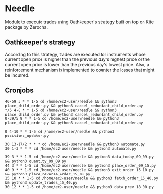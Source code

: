 # Needle

Module to execute trades using Oathkeeper's strategy built on top on Kite package by Zerodha.

## Oathkeeper's strategy

According to this strategy, trades are executed for instruments whose current open price is higher than the previous day's highest price or the current open price is lower than the previous day's lowest price.
Also, a reinforcement mechanism is implemented to counter the losses that might be incurred.

## Cronjobs

```
46-59 3 * * 1-5 cd /home/ec2-user/needle && python3 place_child_order.py && python3 cancel_redundant_child_order.py
*/5 4-8 * * 1-5 cd /home/ec2-user/needle && python3 place_child_order.py && python3 cancel_redundant_child_order.py
0-39/5 9 * * 1-5 cd /home/ec2-user/needle && python3 place_child_order.py && python3 cancel_redundant_child_order.py

0 4-10 * * 1-5 cd /home/ec2-user/needle && python3 positions_updater.py

30 13-17/2 * * * cd /home/ec2-user/needle && python3 automate.py
30 1-3 * * * cd /home/ec2-user/needle && python3 automate.py

39 3 * * 1-5 cd /home/ec2-user/needle && python3 data_today_09_09.py && python3 quantity_09_09.py
44 3 * * 1-5 cd /home/ec2-user/needle && python3 place_order_09_15.py
40 9 * * 1-5 cd /home/ec2-user/needle && python3 exit_order_15_10.py && python3 place_reverse_order_15_10.py
15 10 * * 1-5 cd /home/ec2-user/needle && python3 fetch_order_15_40.py && python3 update_trades_15_40.py
30 12 * * 1-5 cd /home/ec2-user/needle && python3 data_prev_18_00.py
```